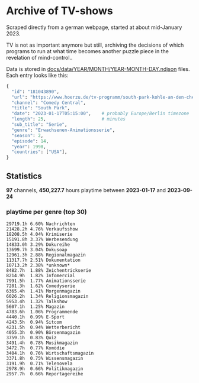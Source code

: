 # Archive of TV-shows

Scraped directly from a german webpage, started at about mid-January 2023.

TV is not as important anymore but still, archiving the decisions of which programs to run at what time
becomes another puzzle piece in the revelation of mind-control.. 

Data is stored in [docs/data/YEAR/MONTH/YEAR-MONTH-DAY.ndjson](docs/data/) files. 
Each entry looks like this:

```python
{
  "id": "181043890", 
  "url": "https://www.hoerzu.de/tv-programm/south-park-kohle-an-den-chefkoch/bid_181043890/", 
  "channel": "Comedy Central", 
  "title": "South Park", 
  "date": "2023-01-17T05:15:00",    # probably Europe/Berlin timezone 
  "length": 25,                     # minutes 
  "sub_title": "Serie", 
  "genre": "Erwachsenen-Animationsserie", 
  "season": 2, 
  "episode": 14, 
  "year": 1998, 
  "countries": ["USA"],
}
```

## Statistics

**97** channels, **450,227.7** hours playtime between **2023-01-17** and **2023-09-24**


### playtime per genre (top 30)

    29719.1h 6.60% Nachrichten
    21428.2h 4.76% Verkaufsshow
    18208.5h 4.04% Krimiserie
    15191.8h 3.37% Werbesendung
    14833.0h 3.29% Dokureihe
    13699.7h 3.04% Dokusoap
    12961.3h 2.88% Regionalmagazin
    11317.7h 2.51% Dokumentation
    10713.2h 2.38% *unknown*
    8482.7h  1.88% Zeichentrickserie
    8214.9h  1.82% Infomercial
    7991.5h  1.77% Animationsserie
    7281.3h  1.62% Comedyserie
    6365.4h  1.41% Morgenmagazin
    6026.2h  1.34% Religionsmagazin
    5953.4h  1.32% Talkshow
    5607.1h  1.25% Magazin
    4783.6h  1.06% Programmende
    4440.1h  0.99% E-Sport
    4243.5h  0.94% Sitcom
    4231.5h  0.94% Wetterbericht
    4055.3h  0.90% Börsenmagazin
    3759.1h  0.83% Quiz
    3491.4h  0.78% Musikmagazin
    3472.7h  0.77% Komödie
    3404.1h  0.76% Wirtschaftsmagazin
    3371.8h  0.75% Wissensmagazin
    3191.9h  0.71% Telenovela
    2978.9h  0.66% Politikmagazin
    2957.7h  0.66% Reportagereihe
